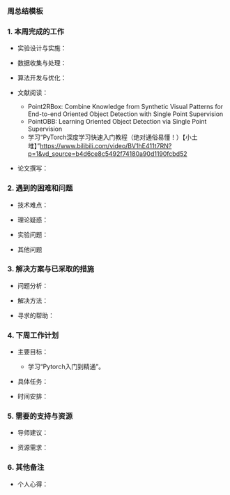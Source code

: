 ### 周总结模板

### 1. 本周完成的工作

*   实验设计与实施：
*   数据收集与处理：
*   算法开发与优化：
*   文献阅读：

    *   Point2RBox: Combine Knowledge from Synthetic Visual Patterns for End-to-end
        Oriented Object Detection with Single Point Supervision 
    *   PointOBB: Learning Oriented Object Detection via Single Point Supervision
    *   学习“PyTorch深度学习快速入门教程（绝对通俗易懂！）【小土堆】”https://www.bilibili.com/video/BV1hE411t7RN?p=1&vd_source=b4d6ce8c5492f74180a90d1190fcbd52
*   论文撰写：


### 2. 遇到的困难和问题

*   技术难点：

*   理论疑惑：

*   实验问题：

*   其他问题

### 3. 解决方案与已采取的措施

*   问题分析：

*   解决方法：

*   寻求的帮助：


### 4. 下周工作计划

*   主要目标：

    *   学习“Pytorch入门到精通”。

*   具体任务：

*   时间安排：


### **5. 需要的支持与资源**

*   导师建议：

*   资源需求：


### 6. 其他备注

*   个人心得：
